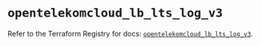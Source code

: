# `opentelekomcloud_lb_lts_log_v3`

Refer to the Terraform Registry for docs: [`opentelekomcloud_lb_lts_log_v3`](https://registry.terraform.io/providers/opentelekomcloud/opentelekomcloud/1.36.44/docs/resources/lb_lts_log_v3).
